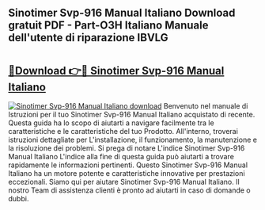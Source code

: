 ## Sinotimer Svp-916 Manual Italiano Download gratuit PDF - Part-O3H Italiano Manuale dell'utente di riparazione IBVLG

# <h2><a href="http://dfgr59.blite.top/?on=Sinotimer+Svp-916+Manual+Italiano">🔗Download 👉🔴 Sinotimer Svp-916 Manual Italiano</a></h2>

[![Sinotimer Svp-916 Manual Italiano download](https://i.imgur.com/lujVjoI.png)](http://dfgr59.blite.top/?on=Sinotimer+Svp-916+Manual+Italiano)
Benvenuto nel manuale di Istruzioni per il tuo Sinotimer Svp-916 Manual Italiano acquistato di recente. Questa guida ha lo scopo di aiutarti a navigare facilmente tra le caratteristiche e le caratteristiche del tuo Prodotto. All'interno, troverai istruzioni dettagliate per L'installazione, il funzionamento, la manutenzione e la risoluzione dei problemi. Si prega di notare L'indice Sinotimer Svp-916 Manual Italiano L'indice alla fine di questa guida può aiutarti a trovare rapidamente le informazioni pertinenti. Questo Sinotimer Svp-916 Manual Italiano ha un motore potente e caratteristiche innovative per prestazioni eccezionali. Siamo qui per aiutare Sinotimer Svp-916 Manual Italiano. Il nostro Team di assistenza clienti è pronto ad aiutarti in caso di domande o dubbi.
